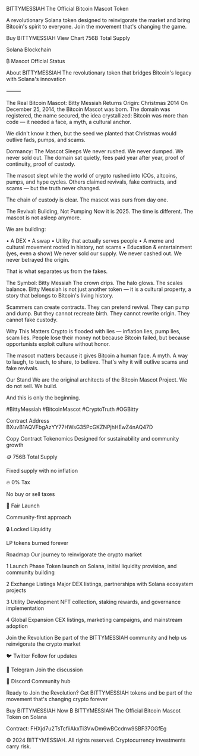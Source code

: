 BITTYMESSIAH
The Official Bitcoin Mascot Token

A revolutionary Solana token designed to reinvigorate the market and bring Bitcoin's spirit to everyone. Join the movement that's changing the game.

Buy BITTYMESSIAH
View Chart
756B
Total Supply

Solana
Blockchain

₿ Mascot
Official Status

About BITTYMESSIAH
The revolutionary token that bridges Bitcoin's legacy with Solana's innovation

⸻

The Real Bitcoin Mascot: Bitty Messiah Returns
Origin: Christmas 2014
On December 25, 2014, the Bitcoin Mascot was born. The domain was registered, the name secured, the idea crystallized: Bitcoin was more than code — it needed a face, a myth, a cultural anchor.

We didn't know it then, but the seed we planted that Christmas would outlive fads, pumps, and scams.

Dormancy: The Mascot Sleeps
We never rushed. We never dumped. We never sold out.
The domain sat quietly, fees paid year after year, proof of continuity, proof of custody.

The mascot slept while the world of crypto rushed into ICOs, altcoins, pumps, and hype cycles. Others claimed revivals, fake contracts, and scams — but the truth never changed.

The chain of custody is clear. The mascot was ours from day one.

The Revival: Building, Not Pumping
Now it is 2025. The time is different. The mascot is not asleep anymore.

We are building:

• A DEX
• A swap
• Utility that actually serves people
• A meme and cultural movement rooted in history, not scams
• Education & entertainment (yes, even a show)
We never sold our supply. We never cashed out. We never betrayed the origin.

That is what separates us from the fakes.

The Symbol: Bitty Messiah
The crown drips. The halo glows. The scales balance.
Bitty Messiah is not just another token — it is a cultural property, a story that belongs to Bitcoin's living history.

Scammers can create contracts. They can pretend revival. They can pump and dump. But they cannot recreate birth. They cannot rewrite origin. They cannot fake custody.

Why This Matters
Crypto is flooded with lies — inflation lies, pump lies, scam lies. People lose their money not because Bitcoin failed, but because opportunists exploit culture without honor.

The mascot matters because it gives Bitcoin a human face. A myth. A way to laugh, to teach, to share, to believe. That's why it will outlive scams and fake revivals.

Our Stand
We are the original architects of the Bitcoin Mascot Project.
We do not sell.
We build.

And this is only the beginning.

#BittyMessiah #BitcoinMascot #CryptoTruth #OGBitty

Contract Address
BXuvB1AQVFbgAzYY77HWsG35PcGKZNPjhHEwZ4nAQ47D

Copy Contract
Tokenomics
Designed for sustainability and community growth

🪙
756B
Total Supply

Fixed supply with no inflation

🔥
0%
Tax

No buy or sell taxes

🚀
Fair
Launch

Community-first approach

🔒
Locked
Liquidity

LP tokens burned forever

Roadmap
Our journey to reinvigorate the crypto market

1
Launch Phase
Token launch on Solana, initial liquidity provision, and community building

2
Exchange Listings
Major DEX listings, partnerships with Solana ecosystem projects

3
Utility Development
NFT collection, staking rewards, and governance implementation

4
Global Expansion
CEX listings, marketing campaigns, and mainstream adoption

Join the Revolution
Be part of the BITTYMESSIAH community and help us reinvigorate the crypto market

🐦
Twitter
Follow for updates

💬
Telegram
Join the discussion

📱
Discord
Community hub

Ready to Join the Revolution?
Get BITTYMESSIAH tokens and be part of the movement that's changing crypto forever

Buy BITTYMESSIAH Now
₿
BITTYMESSIAH
The Official Bitcoin Mascot Token on Solana

Contract: FHXjd7u2TsTcfiiAkxTi3VwDm6wBCcdnw9SBF37GGfEg

© 2024 BITTYMESSIAH. All rights reserved. Cryptocurrency investments carry risk.